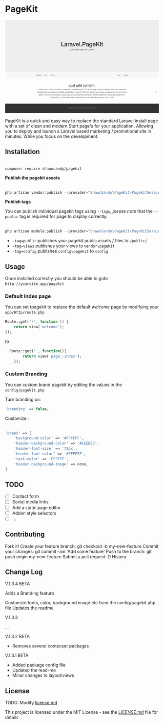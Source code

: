 # PageKit

![PageKit Screenshot](pagekit.png)

PageKit is a quick and easy way to replace the standard Laravel install page with a set of clean and modern Start page's for your application. Allowing you to deploy and launch a Laravel based marketing / promotional site in minutes. While you focus on the development. 



## Installation

```

composer require shawnsandy/pagekit

```

__Publish the pagekit assets__

```php

php artisan vendor:publish --provider="ShawnSandy\PageKit\PageKitServiceProvider"

```

__Publish tags__

You can publish individual pagekit tags using `--tags`, *please note* that the `--public` tag is required for page to display correctly.

```php

php artisan module:publish --provider="ShawnSandy\PageKit\PageKitServiceProvider" --tag=name

```


* `-tag=public` publishes your pagekit public assets / files to `/public/` 
* `-tag=views` publishes your views to `vendor\pagekit`
* `-tag=config` publishes `config\pagekit` to `config`

## Usage

Once installed correctly you should be able to goto  `http://yoursite.app/pagekit` 

### Default index page

You can set tpagekit to replace the default *welcome* page by modifying your `app/Http/route.php` 

```php
Route::get('/', function () {
    return view('welcome');
});
```
*to*

```php
  Route::get('', function(){
        return view('page::index');
    });
```

### Custom Branding

You can custom brand pagekit by editing the values in the `config/pagekit.php` 

Turn branding on:

```php
'branding' => false,
``` 

Customize :

```php

'brand' => [
    'background-color' => '#FFFFFF',
    'header-background-color' => '#EEEEEE',
    'header-font-size' => '72px',
    'header-font-color' => '#FFFFFF',
    'text-color' => 'FFFFFF',
    'header-background-image' => none,
]

```

## TODO

- [ ] Contact form
- [ ] Social media links
- [ ] Add a static page editor
- [ ] Addon style selectors
- [ ] ...

## Contributing

Fork it!
Create your feature branch: git checkout -b my-new-feature
Commit your changes: git commit -am 'Add some feature'
Push to the branch: git push origin my-new-feature
Submit a pull request :D
History

## Change Log

V.1.3.4 BETA 

Adds a Branding feature

Customize fonts, color, background image etc from the config/pagekit.php file
Updates the readme

V.1.3.3

...

V.1.3.2 BETA

- Removes several composer packages


V.1.3.1 BETA

- Added package config file
- Updated the read-me
- Minor changes to layout/views 



## License

TODO: Modify [licence.md](LICENCE.md)


This project is licensed under the MIT License - see the [LICENSE.md](LICENSE.md) file for details
